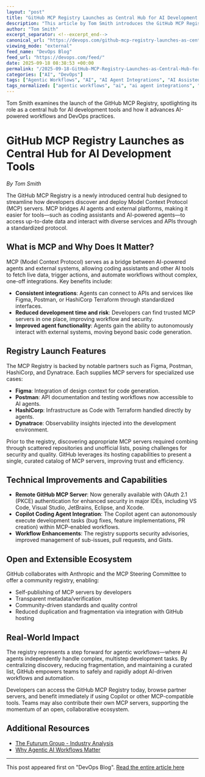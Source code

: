 ```yaml
---
layout: "post"
title: "GitHub MCP Registry Launches as Central Hub for AI Development Tools"
description: "This article by Tom Smith introduces the GitHub MCP Registry, a new centralized hub aimed at simplifying discovery and deployment of Model Context Protocol (MCP) servers for AI-powered development workflows. It discusses the registry’s features, launch partners, integration benefits, improved security, and the significance for AI agent developers. The piece highlights enhanced agentic workflows, open-source ecosystem collaboration, and practical benefits for teams working with GitHub Copilot and other MCP-compatible hosts."
author: "Tom Smith"
excerpt_separator: <!--excerpt_end-->
canonical_url: "https://devops.com/github-mcp-registry-launches-as-central-hub-for-ai-development-tools/"
viewing_mode: "external"
feed_name: "DevOps Blog"
feed_url: "https://devops.com/feed/"
date: 2025-09-18 08:38:53 +00:00
permalink: "/2025-09-18-GitHub-MCP-Registry-Launches-as-Central-Hub-for-AI-Development-Tools.html"
categories: ["AI", "DevOps"]
tags: ["Agentic Workflows", "AI", "AI Agent Integrations", "AI Assisted Development", "AI Powered Development", "AI Powered Workflows", "Automation", "Copilot Coding Agent", "Developer Productivity", "Developer Tools", "DevOps", "GitHub MCP Registry", "IaC", "MCP", "MCP Servers", "OAuth 2.1", "Open Source MCP", "Open Source MCP Ecosystem", "Posts", "Registry Ecosystem", "Registry For MCP", "Remote GitHub MCP Server", "Social Facebook", "Social LinkedIn", "Social X", "Spotlight", "VS Code", "Workflow Automation"]
tags_normalized: ["agentic workflows", "ai", "ai agent integrations", "ai assisted development", "ai powered development", "ai powered workflows", "automation", "copilot coding agent", "developer productivity", "developer tools", "devops", "github mcp registry", "iac", "mcp", "mcp servers", "oauth 2dot1", "open source mcp", "open source mcp ecosystem", "posts", "registry ecosystem", "registry for mcp", "remote github mcp server", "social facebook", "social linkedin", "social x", "spotlight", "vs code", "workflow automation"]
---
```


Tom Smith examines the launch of the GitHub MCP Registry, spotlighting its role as a central hub for AI development tools and how it advances AI-powered workflows and DevOps practices.<!--excerpt_end-->

# GitHub MCP Registry Launches as Central Hub for AI Development Tools

*By Tom Smith*

The GitHub MCP Registry is a newly introduced central hub designed to streamline how developers discover and deploy Model Context Protocol (MCP) servers. MCP bridges AI agents and external platforms, making it easier for tools—such as coding assistants and AI-powered agents—to access up-to-date data and interact with diverse services and APIs through a standardized protocol.

## What is MCP and Why Does It Matter?

MCP (Model Context Protocol) serves as a bridge between AI-powered agents and external systems, allowing coding assistants and other AI tools to fetch live data, trigger actions, and automate workflows without complex, one-off integrations. Key benefits include:

- **Consistent integrations**: Agents can connect to APIs and services like Figma, Postman, or HashiCorp Terraform through standardized interfaces.
- **Reduced development time and risk**: Developers can find trusted MCP servers in one place, improving workflow and security.
- **Improved agent functionality**: Agents gain the ability to autonomously interact with external systems, moving beyond basic code generation.

## Registry Launch Features

The MCP Registry is backed by notable partners such as Figma, Postman, HashiCorp, and Dynatrace. Each supplies MCP servers for specialized use cases:

- **Figma**: Integration of design context for code generation.
- **Postman**: API documentation and testing workflows now accessible to AI agents.
- **HashiCorp**: Infrastructure as Code with Terraform handled directly by agents.
- **Dynatrace**: Observability insights injected into the development environment.

Prior to the registry, discovering appropriate MCP servers required combing through scattered repositories and unofficial lists, posing challenges for security and quality. GitHub leverages its hosting capabilities to present a single, curated catalog of MCP servers, improving trust and efficiency.

## Technical Improvements and Capabilities

- **Remote GitHub MCP Server**: Now generally available with OAuth 2.1 (PKCE) authentication for enhanced security in major IDEs, including VS Code, Visual Studio, JetBrains, Eclipse, and Xcode.
- **Copilot Coding Agent Integration**: The Copilot agent can autonomously execute development tasks (bug fixes, feature implementations, PR creation) within MCP-enabled workflows.
- **Workflow Enhancements**: The registry supports security advisories, improved management of sub-issues, pull requests, and Gists.

## Open and Extensible Ecosystem

GitHub collaborates with Anthropic and the MCP Steering Committee to offer a community registry, enabling:

- Self-publishing of MCP servers by developers
- Transparent metadata/verification
- Community-driven standards and quality control
- Reduced duplication and fragmentation via integration with GitHub hosting

## Real-World Impact

The registry represents a step forward for agentic workflows—where AI agents independently handle complex, multistep development tasks. By centralizing discovery, reducing fragmentation, and maintaining a curated list, GitHub empowers teams to safely and rapidly adopt AI-driven workflows and automation.

Developers can access the GitHub MCP Registry today, browse partner servers, and benefit immediately if using Copilot or other MCP-compatible tools. Teams may also contribute their own MCP servers, supporting the momentum of an open, collaborative ecosystem.

## Additional Resources

- [The Futurum Group - Industry Analysis](https://futurumgroup.com/)
- [Why Agentic AI Workflows Matter](https://devops.com/why-you-shouldnt-forget-workflows-with-agentic-ai-systems/)

---

This post appeared first on "DevOps Blog". [Read the entire article here](https://devops.com/github-mcp-registry-launches-as-central-hub-for-ai-development-tools/)

